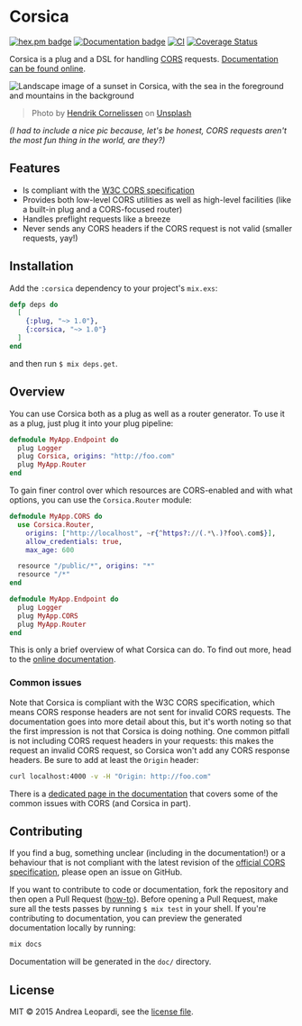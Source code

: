 # Corsica

[![hex.pm badge](https://img.shields.io/badge/Package%20on%20hex.pm-informational)](https://hex.pm/packages/corsica)
[![Documentation badge](https://img.shields.io/badge/Documentation-ff69b4)][docs]
[![CI](https://github.com/whatyouhide/corsica/workflows/CI/badge.svg)](https://github.com/whatyouhide/corsica/actions/workflows/main.yml)
[![Coverage Status](https://coveralls.io/repos/github/whatyouhide/corsica/badge.svg?branch=main)](https://coveralls.io/github/whatyouhide/corsica?branch=main)

Corsica is a plug and a DSL for handling [CORS][cors-wiki] requests.
[Documentation can be found online][docs].

![Landscape image of a sunset in Corsica, with the sea in the foreground and mountains in the background](https://user-images.githubusercontent.com/3890250/237011378-833e6fff-fc6b-41b4-94ca-ae75c0109aff.jpg)
> Photo by <a href="https://unsplash.com/@the_bracketeer?utm_source=unsplash&utm_medium=referral&utm_content=creditCopyText">Hendrik Cornelissen</a> on <a href="https://unsplash.com/photos/b_oRl_WOMVM?utm_source=unsplash&utm_medium=referral&utm_content=creditCopyText">Unsplash</a>

*(I had to include a nice pic because, let's be honest, CORS requests aren't the
most fun thing in the world, are they?)*

## Features

* Is compliant with the [W3C CORS specification][cors-spec]
* Provides both low-level CORS utilities as well as high-level facilities (like
    a built-in plug and a CORS-focused router)
* Handles preflight requests like a breeze
* Never sends any CORS headers if the CORS request is not valid (smaller
    requests, yay!)

## Installation

Add the `:corsica` dependency to your project's `mix.exs`:

```elixir
defp deps do
  [
    {:plug, "~> 1.0"},
    {:corsica, "~> 1.0"}
  ]
end
```

and then run `$ mix deps.get`.

## Overview

You can use Corsica both as a plug as well as a router generator. To use it as a
plug, just plug it into your plug pipeline:

```elixir
defmodule MyApp.Endpoint do
  plug Logger
  plug Corsica, origins: "http://foo.com"
  plug MyApp.Router
end
```

To gain finer control over which resources are CORS-enabled and with what
options, you can use the `Corsica.Router` module:

```elixir
defmodule MyApp.CORS do
  use Corsica.Router,
    origins: ["http://localhost", ~r{^https?://(.*\.)?foo\.com$}],
    allow_credentials: true,
    max_age: 600

  resource "/public/*", origins: "*"
  resource "/*"
end

defmodule MyApp.Endpoint do
  plug Logger
  plug MyApp.CORS
  plug MyApp.Router
end
```

This is only a brief overview of what Corsica can do. To find out more, head to
the [online documentation][docs].

### Common issues

Note that Corsica is compliant with the W3C CORS specification, which means CORS
response headers are not sent for invalid CORS requests. The documentation goes
into more detail about this, but it's worth noting so that the first impression
is not that Corsica is doing nothing. One common pitfall is not including CORS
request headers in your requests: this makes the request an invalid CORS
request, so Corsica won't add any CORS response headers. Be sure to add at least
the `Origin` header:

```sh
curl localhost:4000 -v -H "Origin: http://foo.com"
```

There is a [dedicated page in the documentation](https://hexdocs.pm/corsica/common-issues.html) that covers some of the common issues with CORS (and Corsica in part).

## Contributing

If you find a bug, something unclear (including in the documentation!) or a
behaviour that is not compliant with the latest revision of the
[official CORS specification][cors-spec], please open an issue on GitHub.

If you want to contribute to code or documentation, fork the repository and then
open a Pull Request
([how-to](https://help.github.com/articles/using-pull-requests/)). Before
opening a Pull Request, make sure all the tests passes by running `$ mix test`
in your shell. If you're contributing to documentation, you can preview the
generated documentation locally by running:

```bash
mix docs
```

Documentation will be generated in the `doc/` directory.

## License

MIT &copy; 2015 Andrea Leopardi, see the [license file](LICENSE.txt).

[docs]: https://hexdocs.pm/corsica
[cors-wiki]: http://en.wikipedia.org/wiki/Cross-origin_resource_sharing
[cors-spec]: http://www.w3.org/TR/cors
[plug]: https://github.com/elixir-lang/plug
